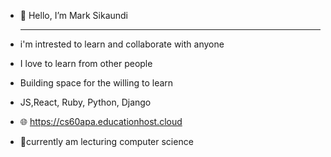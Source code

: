 - 👋 Hello, I’m Mark Sikaundi

  <hr>
- i'm intrested to learn and collaborate with anyone
- I love to learn from other people
- Building space for the willing to learn
- JS,React, Ruby, Python, Django
- 🌐 https://cs60apa.educationhost.cloud
- 🚀currently am lecturing computer science
